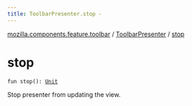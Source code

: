 ```yaml
---
title: ToolbarPresenter.stop - 
---
```


[mozilla.components.feature.toolbar](../index.html) / [ToolbarPresenter](index.html) / [stop](./stop.html)

# stop

`fun stop(): `[`Unit`](https://kotlinlang.org/api/latest/jvm/stdlib/kotlin/-unit/index.html)

Stop presenter from updating the view.

